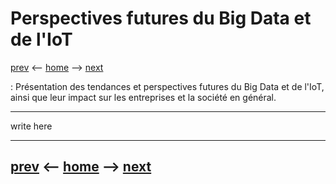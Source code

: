 # Perspectives futures du Big Data et de l'IoT
[prev](/pages/applications-de-ia.md) <-- [home](/README.md) --> [next](/pages/conclusion.md)

 : Présentation des tendances et perspectives futures du Big Data et de l'IoT, ainsi que leur impact sur les entreprises et la société en général.

-------
write here

-------
[prev](/pages/applications-de-ia.md) <-- [home](/README.md) --> [next](/pages/conclusion.md)
-
